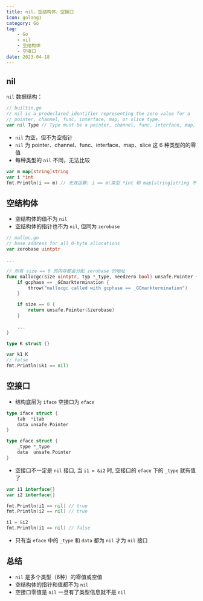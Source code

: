 ```yaml
---
title: nil、空结构体、空接口
icon: golang1
category: Go
tag:
    - Go
    - nil
    - 空结构体
    - 空接口
date: 2023-04-18
---
```


## nil

`nil` 数据结构：

```go
// builtin.go
// nil is a predeclared identifier representing the zero value for a
// pointer, channel, func, interface, map, or slice type.
var nil Type // Type must be a pointer, channel, func, interface, map, or slice type
```

- `nil` 为空，但不为空指针
- `nil` 为 pointer、channel、func、interface、map、slice 这 6 种类型的的零值
- 每种类型的 `nil` 不同，无法比较
```go
var m map[string]string
var i *int
fmt.Println(i == m) // 无效运算: i == m(类型 *int 和 map[string]string 不匹配)
```

## 空结构体

- 空结构体的值不为 `nil`
- 空结构体的指针也不为 `nil`, 但同为 `zerobase`
```go
// malloc.go
// base address for all 0-byte allocations
var zerobase uintptr 

...

// 所有 size == 0 的内存都会分配 zerobase 的地址
func mallocgc(size uintptr, typ *_type, needzero bool) unsafe.Pointer {
	if gcphase == _GCmarktermination {
		throw("mallocgc called with gcphase == _GCmarktermination")
	}

	if size == 0 {
		return unsafe.Pointer(&zerobase)
	}
	
	...
}

type K struct {}

var k1 K
// false
fmt.Println(&k1 == nil)
```

## 空接口

- 结构底层为 `iface` 空接口为 `eface`
```go
type iface struct {
	tab  *itab
	data unsafe.Pointer
}

type eface struct {
	_type *_type
	data  unsafe.Pointer
}
```
- 空接口不一定是 `nil` 接口, 当 `i1 = &i2` 时, 空接口的 `eface` 下的 `_type` 就有值了
```go
var i1 interface{}
var i2 interface{}

fmt.Println(i1 == nil) // true
fmt.Println(i2 == nil) // true

i1 = &i2
fmt.Println(i1 == nil) // false
```
- 只有当 `eface` 中的 `_type` 和 `data` 都为 `nil` 才为 `nil` 接口

## 总结

- `nil` 是多个类型（6种）的零值或空值
- 空结构体的指针和值都不为 `nil`
- 空接口零值是 `nil` 一旦有了类型信息就不是 `nil`